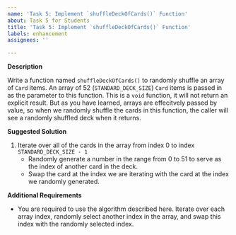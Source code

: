 ```yaml
---
name: 'Task 5: Implement `shuffleDeckOfCards()` Function'
about: Task 5 for Students
title: 'Task 5: Implement `shuffleDeckOfCards()` Function'
labels: enhancement
assignees: ''

---
```


**Description**

Write a function named `shuffleDeckOfCards()` to randomly shuffle
an array of `Card` items.  An array of 52 (`STANDARD_DECK_SIZE`) `Card` items
is passed in as the parameter to this function.  This is a `void` function, it
will not return an explicit result.  But as you have learned, arrays are
effecitvely passed by value, so when we randomly shuffle the cards in this
function, the caller will see a randomly shuffled deck when it returns.

**Suggested Solution**

1. Iterate over all of the cards in the array from index 0 to 
   index `STANDARD_DECK_SIZE - 1`
   - Randomly generate a number in the range from 0 to 51 to serve
     as the index of another card in the deck.
   - Swap the card at the index we are iterating with the card at the
     index we randomly generated.

**Additional Requirements**

- You are required to use the algorithm described here.  Iterate
  over each array index, randomly select another index in the
  array, and swap this index with the randomly selected index.


